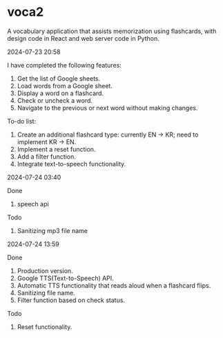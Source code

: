 # voca2
A vocabulary application that assists memorization using flashcards, with design code in React and web server code in Python.

2024-07-23 20:58

I have completed the following features:
1. Get the list of Google sheets.
2. Load words from a Google sheet.
3. Display a word on a flashcard.
4. Check or uncheck a word.
5. Navigate to the previous or next word without making changes.

To-do list:
1. Create an additional flashcard type: currently EN -> KR; need to implement KR -> EN.
2. Implement a reset function.
3. Add a filter function.
4. Integrate text-to-speech functionality.

2024-07-24 03:40

Done
1. speech api

Todo
1. Sanitizing mp3 file name

2024-07-24 13:59

Done
1. Production version.
2. Google TTS(Text-to-Speech) API.
3. Automatic TTS functionality that reads aloud when a flashcard flips.
3. Sanitizing file name.
4. Filter function based on check status.

Todo
1. Reset functionality.